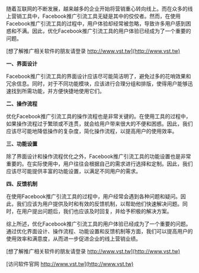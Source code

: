 随着互联网的不断发展，越来越多的企业开始将营销重心转向线上。而在众多的线上营销工具中，Facebook推广引流工具无疑是其中的佼佼者。然而，在使用Facebook推广引流工具的过程中，用户体验却经常被忽略，导致许多用户感到困惑和不满。因此，优化Facebook推广引流工具的用户体验已经成为了一个重要的问题。

[想了解推广相关软件的朋友请登录 http://www.vst.tw](http://www.vst.tw)

**一、界面设计**

Facebook推广引流工具的界面设计应该尽可能简洁明了，避免过多的花哨效果和冗余信息。同时，对于不同功能模块，应该进行合理分组和排版，使得用户能够迅速找到所需功能，并方便快捷地使用它们。

**二、操作流程**

优化Facebook推广引流工具的操作流程也是非常关键的。在使用工具的过程中，如果操作流程过于繁琐或不连贯，就会给用户带来很大的不便和困惑。因此，我们应该尽可能地降低操作的复杂度，简化操作流程，以提高用户的使用效率。

**三、功能设置**

除了界面设计和操作流程优化之外，Facebook推广引流工具的功能设置也是非常重要的。在实际使用中，用户往往会根据自己的需求进行选择和定制。因此，我们应该尽可能提供丰富的功能设置，以满足不同用户的需求。

**四、反馈机制**

在使用Facebook推广引流工具的过程中，用户经常会遇到各种问题和疑问。因此，我们应该为用户提供及时和有效的反馈机制，以帮助他们快速解决问题。同时，在用户提出问题后，我们也应该及时回复，并给予积极的解决方案。

综上所述，优化Facebook推广引流工具的用户体验已经成为了一个重要的问题。通过优化界面设计、操作流程、功能设置和反馈机制等方面，我们可以提高用户的使用效率和满意度，从而进一步促进企业的线上营销业绩。

[想了解推广相关软件的朋友请登录 http://www.vst.tw](http://www.vst.tw)


[访问软件官网 http://www.vst.tw](http://www.vst.tw)
